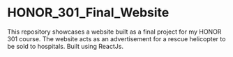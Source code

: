 # HONOR_301_Final_Website
This repository showcases a website built as a final project for my HONOR 301 course. The website acts as an advertisement for a rescue helicopter to be sold to hospitals. Built using ReactJs.
